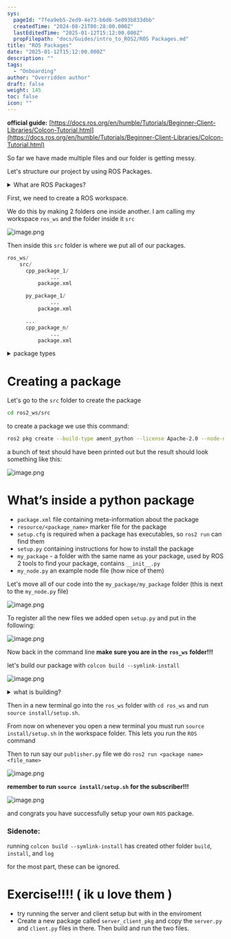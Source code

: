 ```yaml
---
sys:
  pageId: "7fea9eb5-2ed9-4e73-b6d6-5e093b833dbb"
  createdTime: "2024-08-21T00:28:00.000Z"
  lastEditedTime: "2025-01-12T15:12:00.000Z"
  propFilepath: "docs/Guides/intro_to_ROS2/ROS Packages.md"
title: "ROS Packages"
date: "2025-01-12T15:12:00.000Z"
description: ""
tags:
  - "Onboarding"
author: "Overridden author"
draft: false
weight: 145
toc: false
icon: ""
---
```


**official guide:** [https://docs.ros.org/en/humble/Tutorials/Beginner-Client-Libraries/Colcon-Tutorial.html](https://docs.ros.org/en/humble/Tutorials/Beginner-Client-Libraries/Colcon-Tutorial.html)

So far we have made multiple files and our folder is getting messy.

Let's structure our project by using ROS Packages.

<details>

<summary>What are ROS Packages?</summary>

ROS Packages are, as the name implies, packages of code that are highly sharable between ROS developers.

They consist of a folder, `package.xml` file, and source code

```python
      cpp_package_1/
		      ... imagine much code files here ..
          package.xml
```

</details>

First, we need to create a ROS workspace.

We do this by making 2 folders one inside another. I am calling my workspace `ros_ws` and the folder inside it `src`

![image.png](https://prod-files-secure.s3.us-west-2.amazonaws.com/d518164a-d88e-44d1-a4ee-3adb3bd8bce0/70706947-fd18-4537-a67b-e12946812d31/image.png?X-Amz-Algorithm=AWS4-HMAC-SHA256&X-Amz-Content-Sha256=UNSIGNED-PAYLOAD&X-Amz-Credential=ASIAZI2LB466ZEIFSS62%2F20250406%2Fus-west-2%2Fs3%2Faws4_request&X-Amz-Date=20250406T032719Z&X-Amz-Expires=3600&X-Amz-Security-Token=IQoJb3JpZ2luX2VjEL7%2F%2F%2F%2F%2F%2F%2F%2F%2F%2FwEaCXVzLXdlc3QtMiJHMEUCIQDjHAMsS0AnAgIjk2Q8DO1DsA4wM4BOtzj2XbNEBHAx8wIgI9VhmX%2B0Rs%2B%2BTuiCsvAahBPD7Kc37qh9eC167qaeM4Yq%2FwMINxAAGgw2Mzc0MjMxODM4MDUiDEti28nBF3O6eTZOJircAyXoBRHN246l%2Fg4omZS7etF1yxrPwFRbgWwC22K5VLt2q9dE536OUouYH1myThk%2FWVNvZg4TwlmLEkeMGqjkspyjkka%2B5kBdfdqloi9kUdeOdHD%2BvlV7kTxSB4FRUHXeK5ZkR2I1Mw5C52r2DDKyyDJN6euCDZtEjPVWDrM8k2t%2BhFoY5t9lVXzyAgYQHXN7RO3Z1gnAqRbn6ZFFDXSlcm3zFzepvRTeV2J7320wsxnH8OrhxTz%2FL7hS%2FcSgdhmKkjSC1mPicu566byWCqHHZKB3MZ3TtNNXeSvA3E%2BJXge3DGADBU7kO9an6uqTDmifmCQL%2BWyLMaTwh9WmtkBh0Gn%2FJL6LhnBIo4lY1ljOHdusM60Jwdmu6rTrJhqNDeOBZcdYOtAG78ocqz8bziK0ruPsPtnsT4EBrzknQcM8hUF2ttzxEjInXYrgjDwOUdz0Vx8OQPoXP9gmdS4YPK16j9Wmm6IJnx%2FSbhQfKgEACqOS6hnYYAtJVOnfijPrR4JExw%2F9IpXGitI5sVMeZcTPI1kCPxdTEbYKbxvaCGomLthHdTliT5fZIwrTSMqAf3x2NeIRhaf7yLqKCwRu6jgqMzwqfTYafUZCzVDx9t4j%2FjzHF%2FkCVoPJOHtNjA9PMPPCxr8GOqUB3kG04LsfWUmHR9OWP3MuopYVi%2BfbBfQcthw8YG9zeToLXXkdC%2BDrhRK17Gw%2F3CoUh6aOejXBZl%2F8ccKwRiRTNvfJ87pWUTOeD0%2BZMaEVcWuJejg1PV1DrvAs3GBUAkSRsgmB3fVOZYTUG5CpmiK7AQa5vWUqil4SuOfLQGukafPXKqx0EjXSsYfN8JxvXbmyBUKcD0LM3cbpbyh4N7uR5OTexiKQ&X-Amz-Signature=0207f30bc198e5e94b9cbc85a11067a2e9fe8668c9c22d8a253a0abba06ffb2e&X-Amz-SignedHeaders=host&x-id=GetObject)

Then inside this `src` folder is where we put all of our packages.

```python
ros_ws/
    src/
      cpp_package_1/
		      ...
          package.xml

      py_package_1/
		      ...
          package.xml

      ...
      cpp_package_n/
		      ...
          package.xml

```

<details>

<summary>package types</summary>

packages can be either `C++` or python.

the intern file structure is different for each but for this guide we will stick to creating python packages

</details>

# Creating a package

Let's go to the `src` folder to create the package

```bash
cd ros2_ws/src
```

to create a package we use this command:

```bash
ros2 pkg create --build-type ament_python --license Apache-2.0 --node-name my_node my_package
```

a bunch of text should have been printed out but the result should look something like this:

![image.png](https://prod-files-secure.s3.us-west-2.amazonaws.com/d518164a-d88e-44d1-a4ee-3adb3bd8bce0/e6cf1e3f-8512-4a3e-b131-079f800bf3e8/image.png?X-Amz-Algorithm=AWS4-HMAC-SHA256&X-Amz-Content-Sha256=UNSIGNED-PAYLOAD&X-Amz-Credential=ASIAZI2LB466ZEIFSS62%2F20250406%2Fus-west-2%2Fs3%2Faws4_request&X-Amz-Date=20250406T032719Z&X-Amz-Expires=3600&X-Amz-Security-Token=IQoJb3JpZ2luX2VjEL7%2F%2F%2F%2F%2F%2F%2F%2F%2F%2FwEaCXVzLXdlc3QtMiJHMEUCIQDjHAMsS0AnAgIjk2Q8DO1DsA4wM4BOtzj2XbNEBHAx8wIgI9VhmX%2B0Rs%2B%2BTuiCsvAahBPD7Kc37qh9eC167qaeM4Yq%2FwMINxAAGgw2Mzc0MjMxODM4MDUiDEti28nBF3O6eTZOJircAyXoBRHN246l%2Fg4omZS7etF1yxrPwFRbgWwC22K5VLt2q9dE536OUouYH1myThk%2FWVNvZg4TwlmLEkeMGqjkspyjkka%2B5kBdfdqloi9kUdeOdHD%2BvlV7kTxSB4FRUHXeK5ZkR2I1Mw5C52r2DDKyyDJN6euCDZtEjPVWDrM8k2t%2BhFoY5t9lVXzyAgYQHXN7RO3Z1gnAqRbn6ZFFDXSlcm3zFzepvRTeV2J7320wsxnH8OrhxTz%2FL7hS%2FcSgdhmKkjSC1mPicu566byWCqHHZKB3MZ3TtNNXeSvA3E%2BJXge3DGADBU7kO9an6uqTDmifmCQL%2BWyLMaTwh9WmtkBh0Gn%2FJL6LhnBIo4lY1ljOHdusM60Jwdmu6rTrJhqNDeOBZcdYOtAG78ocqz8bziK0ruPsPtnsT4EBrzknQcM8hUF2ttzxEjInXYrgjDwOUdz0Vx8OQPoXP9gmdS4YPK16j9Wmm6IJnx%2FSbhQfKgEACqOS6hnYYAtJVOnfijPrR4JExw%2F9IpXGitI5sVMeZcTPI1kCPxdTEbYKbxvaCGomLthHdTliT5fZIwrTSMqAf3x2NeIRhaf7yLqKCwRu6jgqMzwqfTYafUZCzVDx9t4j%2FjzHF%2FkCVoPJOHtNjA9PMPPCxr8GOqUB3kG04LsfWUmHR9OWP3MuopYVi%2BfbBfQcthw8YG9zeToLXXkdC%2BDrhRK17Gw%2F3CoUh6aOejXBZl%2F8ccKwRiRTNvfJ87pWUTOeD0%2BZMaEVcWuJejg1PV1DrvAs3GBUAkSRsgmB3fVOZYTUG5CpmiK7AQa5vWUqil4SuOfLQGukafPXKqx0EjXSsYfN8JxvXbmyBUKcD0LM3cbpbyh4N7uR5OTexiKQ&X-Amz-Signature=02e0f24657c6c8b20ead9afda6cedba111357ac5b9fa504159a8c60cfaa6435f&X-Amz-SignedHeaders=host&x-id=GetObject)

# What’s inside a python package

- `package.xml` file containing meta-information about the package
- `resource/<package_name>` marker file for the package
- `setup.cfg` is required when a package has executables, so `ros2 run` can find them
- `setup.py` containing instructions for how to install the package
- `my_package` - a folder with the same name as your package, used by ROS 2 tools to find your package, contains `__init__.py`
- `my_node.py` an example node file (how nice of them)

Let's move all of our code into the `my_package/my_package` folder (this is next to the `my_node.py` file)

![image.png](https://prod-files-secure.s3.us-west-2.amazonaws.com/d518164a-d88e-44d1-a4ee-3adb3bd8bce0/9ce58f11-0da9-4d3e-b86d-506a9685d378/image.png?X-Amz-Algorithm=AWS4-HMAC-SHA256&X-Amz-Content-Sha256=UNSIGNED-PAYLOAD&X-Amz-Credential=ASIAZI2LB466ZEIFSS62%2F20250406%2Fus-west-2%2Fs3%2Faws4_request&X-Amz-Date=20250406T032719Z&X-Amz-Expires=3600&X-Amz-Security-Token=IQoJb3JpZ2luX2VjEL7%2F%2F%2F%2F%2F%2F%2F%2F%2F%2FwEaCXVzLXdlc3QtMiJHMEUCIQDjHAMsS0AnAgIjk2Q8DO1DsA4wM4BOtzj2XbNEBHAx8wIgI9VhmX%2B0Rs%2B%2BTuiCsvAahBPD7Kc37qh9eC167qaeM4Yq%2FwMINxAAGgw2Mzc0MjMxODM4MDUiDEti28nBF3O6eTZOJircAyXoBRHN246l%2Fg4omZS7etF1yxrPwFRbgWwC22K5VLt2q9dE536OUouYH1myThk%2FWVNvZg4TwlmLEkeMGqjkspyjkka%2B5kBdfdqloi9kUdeOdHD%2BvlV7kTxSB4FRUHXeK5ZkR2I1Mw5C52r2DDKyyDJN6euCDZtEjPVWDrM8k2t%2BhFoY5t9lVXzyAgYQHXN7RO3Z1gnAqRbn6ZFFDXSlcm3zFzepvRTeV2J7320wsxnH8OrhxTz%2FL7hS%2FcSgdhmKkjSC1mPicu566byWCqHHZKB3MZ3TtNNXeSvA3E%2BJXge3DGADBU7kO9an6uqTDmifmCQL%2BWyLMaTwh9WmtkBh0Gn%2FJL6LhnBIo4lY1ljOHdusM60Jwdmu6rTrJhqNDeOBZcdYOtAG78ocqz8bziK0ruPsPtnsT4EBrzknQcM8hUF2ttzxEjInXYrgjDwOUdz0Vx8OQPoXP9gmdS4YPK16j9Wmm6IJnx%2FSbhQfKgEACqOS6hnYYAtJVOnfijPrR4JExw%2F9IpXGitI5sVMeZcTPI1kCPxdTEbYKbxvaCGomLthHdTliT5fZIwrTSMqAf3x2NeIRhaf7yLqKCwRu6jgqMzwqfTYafUZCzVDx9t4j%2FjzHF%2FkCVoPJOHtNjA9PMPPCxr8GOqUB3kG04LsfWUmHR9OWP3MuopYVi%2BfbBfQcthw8YG9zeToLXXkdC%2BDrhRK17Gw%2F3CoUh6aOejXBZl%2F8ccKwRiRTNvfJ87pWUTOeD0%2BZMaEVcWuJejg1PV1DrvAs3GBUAkSRsgmB3fVOZYTUG5CpmiK7AQa5vWUqil4SuOfLQGukafPXKqx0EjXSsYfN8JxvXbmyBUKcD0LM3cbpbyh4N7uR5OTexiKQ&X-Amz-Signature=221493ff5bc068bb2ce995264a2ae81bfe154c8c9af6298f18ff713e13438f60&X-Amz-SignedHeaders=host&x-id=GetObject)

To register all the new files we added open `setup.py` and put in the following:

![image.png](https://prod-files-secure.s3.us-west-2.amazonaws.com/d518164a-d88e-44d1-a4ee-3adb3bd8bce0/1cd7c262-4cae-4496-9d75-c178537d24a2/image.png?X-Amz-Algorithm=AWS4-HMAC-SHA256&X-Amz-Content-Sha256=UNSIGNED-PAYLOAD&X-Amz-Credential=ASIAZI2LB466ZEIFSS62%2F20250406%2Fus-west-2%2Fs3%2Faws4_request&X-Amz-Date=20250406T032719Z&X-Amz-Expires=3600&X-Amz-Security-Token=IQoJb3JpZ2luX2VjEL7%2F%2F%2F%2F%2F%2F%2F%2F%2F%2FwEaCXVzLXdlc3QtMiJHMEUCIQDjHAMsS0AnAgIjk2Q8DO1DsA4wM4BOtzj2XbNEBHAx8wIgI9VhmX%2B0Rs%2B%2BTuiCsvAahBPD7Kc37qh9eC167qaeM4Yq%2FwMINxAAGgw2Mzc0MjMxODM4MDUiDEti28nBF3O6eTZOJircAyXoBRHN246l%2Fg4omZS7etF1yxrPwFRbgWwC22K5VLt2q9dE536OUouYH1myThk%2FWVNvZg4TwlmLEkeMGqjkspyjkka%2B5kBdfdqloi9kUdeOdHD%2BvlV7kTxSB4FRUHXeK5ZkR2I1Mw5C52r2DDKyyDJN6euCDZtEjPVWDrM8k2t%2BhFoY5t9lVXzyAgYQHXN7RO3Z1gnAqRbn6ZFFDXSlcm3zFzepvRTeV2J7320wsxnH8OrhxTz%2FL7hS%2FcSgdhmKkjSC1mPicu566byWCqHHZKB3MZ3TtNNXeSvA3E%2BJXge3DGADBU7kO9an6uqTDmifmCQL%2BWyLMaTwh9WmtkBh0Gn%2FJL6LhnBIo4lY1ljOHdusM60Jwdmu6rTrJhqNDeOBZcdYOtAG78ocqz8bziK0ruPsPtnsT4EBrzknQcM8hUF2ttzxEjInXYrgjDwOUdz0Vx8OQPoXP9gmdS4YPK16j9Wmm6IJnx%2FSbhQfKgEACqOS6hnYYAtJVOnfijPrR4JExw%2F9IpXGitI5sVMeZcTPI1kCPxdTEbYKbxvaCGomLthHdTliT5fZIwrTSMqAf3x2NeIRhaf7yLqKCwRu6jgqMzwqfTYafUZCzVDx9t4j%2FjzHF%2FkCVoPJOHtNjA9PMPPCxr8GOqUB3kG04LsfWUmHR9OWP3MuopYVi%2BfbBfQcthw8YG9zeToLXXkdC%2BDrhRK17Gw%2F3CoUh6aOejXBZl%2F8ccKwRiRTNvfJ87pWUTOeD0%2BZMaEVcWuJejg1PV1DrvAs3GBUAkSRsgmB3fVOZYTUG5CpmiK7AQa5vWUqil4SuOfLQGukafPXKqx0EjXSsYfN8JxvXbmyBUKcD0LM3cbpbyh4N7uR5OTexiKQ&X-Amz-Signature=7af3fe5dd71db6dd60f2ae03d782612ef16bb5a0ca1b1962d7390b6ebeb3714a&X-Amz-SignedHeaders=host&x-id=GetObject)

Now back in the command line **make sure you are in the** **`ros_ws`** **folder!!!**

let's build our package with `colcon build --symlink-install`

![image.png](https://prod-files-secure.s3.us-west-2.amazonaws.com/d518164a-d88e-44d1-a4ee-3adb3bd8bce0/2f2a0d27-b173-48fd-b189-5f5c0ce65619/image.png?X-Amz-Algorithm=AWS4-HMAC-SHA256&X-Amz-Content-Sha256=UNSIGNED-PAYLOAD&X-Amz-Credential=ASIAZI2LB466ZEIFSS62%2F20250406%2Fus-west-2%2Fs3%2Faws4_request&X-Amz-Date=20250406T032719Z&X-Amz-Expires=3600&X-Amz-Security-Token=IQoJb3JpZ2luX2VjEL7%2F%2F%2F%2F%2F%2F%2F%2F%2F%2FwEaCXVzLXdlc3QtMiJHMEUCIQDjHAMsS0AnAgIjk2Q8DO1DsA4wM4BOtzj2XbNEBHAx8wIgI9VhmX%2B0Rs%2B%2BTuiCsvAahBPD7Kc37qh9eC167qaeM4Yq%2FwMINxAAGgw2Mzc0MjMxODM4MDUiDEti28nBF3O6eTZOJircAyXoBRHN246l%2Fg4omZS7etF1yxrPwFRbgWwC22K5VLt2q9dE536OUouYH1myThk%2FWVNvZg4TwlmLEkeMGqjkspyjkka%2B5kBdfdqloi9kUdeOdHD%2BvlV7kTxSB4FRUHXeK5ZkR2I1Mw5C52r2DDKyyDJN6euCDZtEjPVWDrM8k2t%2BhFoY5t9lVXzyAgYQHXN7RO3Z1gnAqRbn6ZFFDXSlcm3zFzepvRTeV2J7320wsxnH8OrhxTz%2FL7hS%2FcSgdhmKkjSC1mPicu566byWCqHHZKB3MZ3TtNNXeSvA3E%2BJXge3DGADBU7kO9an6uqTDmifmCQL%2BWyLMaTwh9WmtkBh0Gn%2FJL6LhnBIo4lY1ljOHdusM60Jwdmu6rTrJhqNDeOBZcdYOtAG78ocqz8bziK0ruPsPtnsT4EBrzknQcM8hUF2ttzxEjInXYrgjDwOUdz0Vx8OQPoXP9gmdS4YPK16j9Wmm6IJnx%2FSbhQfKgEACqOS6hnYYAtJVOnfijPrR4JExw%2F9IpXGitI5sVMeZcTPI1kCPxdTEbYKbxvaCGomLthHdTliT5fZIwrTSMqAf3x2NeIRhaf7yLqKCwRu6jgqMzwqfTYafUZCzVDx9t4j%2FjzHF%2FkCVoPJOHtNjA9PMPPCxr8GOqUB3kG04LsfWUmHR9OWP3MuopYVi%2BfbBfQcthw8YG9zeToLXXkdC%2BDrhRK17Gw%2F3CoUh6aOejXBZl%2F8ccKwRiRTNvfJ87pWUTOeD0%2BZMaEVcWuJejg1PV1DrvAs3GBUAkSRsgmB3fVOZYTUG5CpmiK7AQa5vWUqil4SuOfLQGukafPXKqx0EjXSsYfN8JxvXbmyBUKcD0LM3cbpbyh4N7uR5OTexiKQ&X-Amz-Signature=28474807b8100fe37f1986e37e799f885a1f0cc38bd97e3c83aaa7f6ba649fc5&X-Amz-SignedHeaders=host&x-id=GetObject)

<details>

<summary>what is building?</summary>

if you are a CS major at Rose-Hulman you will learn the answer to this in CSSE132

but TLDR; is it combines all the code files into one program that can be run easily 

</details>

Then in a new terminal go into the `ros_ws` folder with `cd ros_ws` and run `source install/setup.sh`. 

From now on whenever you open a new terminal you must run `source install/setup.sh` in the workspace folder. This lets you run the `ROS` command

Then to run say our `publisher.py` file we do `ros2 run <package name> <file_name>`

![image.png](https://prod-files-secure.s3.us-west-2.amazonaws.com/d518164a-d88e-44d1-a4ee-3adb3bd8bce0/4f4b1219-3a44-4632-aa0a-ce3471699f59/image.png?X-Amz-Algorithm=AWS4-HMAC-SHA256&X-Amz-Content-Sha256=UNSIGNED-PAYLOAD&X-Amz-Credential=ASIAZI2LB466ZEIFSS62%2F20250406%2Fus-west-2%2Fs3%2Faws4_request&X-Amz-Date=20250406T032719Z&X-Amz-Expires=3600&X-Amz-Security-Token=IQoJb3JpZ2luX2VjEL7%2F%2F%2F%2F%2F%2F%2F%2F%2F%2FwEaCXVzLXdlc3QtMiJHMEUCIQDjHAMsS0AnAgIjk2Q8DO1DsA4wM4BOtzj2XbNEBHAx8wIgI9VhmX%2B0Rs%2B%2BTuiCsvAahBPD7Kc37qh9eC167qaeM4Yq%2FwMINxAAGgw2Mzc0MjMxODM4MDUiDEti28nBF3O6eTZOJircAyXoBRHN246l%2Fg4omZS7etF1yxrPwFRbgWwC22K5VLt2q9dE536OUouYH1myThk%2FWVNvZg4TwlmLEkeMGqjkspyjkka%2B5kBdfdqloi9kUdeOdHD%2BvlV7kTxSB4FRUHXeK5ZkR2I1Mw5C52r2DDKyyDJN6euCDZtEjPVWDrM8k2t%2BhFoY5t9lVXzyAgYQHXN7RO3Z1gnAqRbn6ZFFDXSlcm3zFzepvRTeV2J7320wsxnH8OrhxTz%2FL7hS%2FcSgdhmKkjSC1mPicu566byWCqHHZKB3MZ3TtNNXeSvA3E%2BJXge3DGADBU7kO9an6uqTDmifmCQL%2BWyLMaTwh9WmtkBh0Gn%2FJL6LhnBIo4lY1ljOHdusM60Jwdmu6rTrJhqNDeOBZcdYOtAG78ocqz8bziK0ruPsPtnsT4EBrzknQcM8hUF2ttzxEjInXYrgjDwOUdz0Vx8OQPoXP9gmdS4YPK16j9Wmm6IJnx%2FSbhQfKgEACqOS6hnYYAtJVOnfijPrR4JExw%2F9IpXGitI5sVMeZcTPI1kCPxdTEbYKbxvaCGomLthHdTliT5fZIwrTSMqAf3x2NeIRhaf7yLqKCwRu6jgqMzwqfTYafUZCzVDx9t4j%2FjzHF%2FkCVoPJOHtNjA9PMPPCxr8GOqUB3kG04LsfWUmHR9OWP3MuopYVi%2BfbBfQcthw8YG9zeToLXXkdC%2BDrhRK17Gw%2F3CoUh6aOejXBZl%2F8ccKwRiRTNvfJ87pWUTOeD0%2BZMaEVcWuJejg1PV1DrvAs3GBUAkSRsgmB3fVOZYTUG5CpmiK7AQa5vWUqil4SuOfLQGukafPXKqx0EjXSsYfN8JxvXbmyBUKcD0LM3cbpbyh4N7uR5OTexiKQ&X-Amz-Signature=cc54d315ebd8a24be7ae05e9738f538cfb4f1fd2f09c6ac699740c9a569a6d43&X-Amz-SignedHeaders=host&x-id=GetObject)

**remember to run** **`source install/setup.sh`** **for the subscriber!!!**

![image.png](https://prod-files-secure.s3.us-west-2.amazonaws.com/d518164a-d88e-44d1-a4ee-3adb3bd8bce0/02121119-dad4-49ec-8356-c956108b4243/image.png?X-Amz-Algorithm=AWS4-HMAC-SHA256&X-Amz-Content-Sha256=UNSIGNED-PAYLOAD&X-Amz-Credential=ASIAZI2LB466ZEIFSS62%2F20250406%2Fus-west-2%2Fs3%2Faws4_request&X-Amz-Date=20250406T032719Z&X-Amz-Expires=3600&X-Amz-Security-Token=IQoJb3JpZ2luX2VjEL7%2F%2F%2F%2F%2F%2F%2F%2F%2F%2FwEaCXVzLXdlc3QtMiJHMEUCIQDjHAMsS0AnAgIjk2Q8DO1DsA4wM4BOtzj2XbNEBHAx8wIgI9VhmX%2B0Rs%2B%2BTuiCsvAahBPD7Kc37qh9eC167qaeM4Yq%2FwMINxAAGgw2Mzc0MjMxODM4MDUiDEti28nBF3O6eTZOJircAyXoBRHN246l%2Fg4omZS7etF1yxrPwFRbgWwC22K5VLt2q9dE536OUouYH1myThk%2FWVNvZg4TwlmLEkeMGqjkspyjkka%2B5kBdfdqloi9kUdeOdHD%2BvlV7kTxSB4FRUHXeK5ZkR2I1Mw5C52r2DDKyyDJN6euCDZtEjPVWDrM8k2t%2BhFoY5t9lVXzyAgYQHXN7RO3Z1gnAqRbn6ZFFDXSlcm3zFzepvRTeV2J7320wsxnH8OrhxTz%2FL7hS%2FcSgdhmKkjSC1mPicu566byWCqHHZKB3MZ3TtNNXeSvA3E%2BJXge3DGADBU7kO9an6uqTDmifmCQL%2BWyLMaTwh9WmtkBh0Gn%2FJL6LhnBIo4lY1ljOHdusM60Jwdmu6rTrJhqNDeOBZcdYOtAG78ocqz8bziK0ruPsPtnsT4EBrzknQcM8hUF2ttzxEjInXYrgjDwOUdz0Vx8OQPoXP9gmdS4YPK16j9Wmm6IJnx%2FSbhQfKgEACqOS6hnYYAtJVOnfijPrR4JExw%2F9IpXGitI5sVMeZcTPI1kCPxdTEbYKbxvaCGomLthHdTliT5fZIwrTSMqAf3x2NeIRhaf7yLqKCwRu6jgqMzwqfTYafUZCzVDx9t4j%2FjzHF%2FkCVoPJOHtNjA9PMPPCxr8GOqUB3kG04LsfWUmHR9OWP3MuopYVi%2BfbBfQcthw8YG9zeToLXXkdC%2BDrhRK17Gw%2F3CoUh6aOejXBZl%2F8ccKwRiRTNvfJ87pWUTOeD0%2BZMaEVcWuJejg1PV1DrvAs3GBUAkSRsgmB3fVOZYTUG5CpmiK7AQa5vWUqil4SuOfLQGukafPXKqx0EjXSsYfN8JxvXbmyBUKcD0LM3cbpbyh4N7uR5OTexiKQ&X-Amz-Signature=503bdbba3a64b7a310e50cc310cd9005afdace9ffeeece131e46a79858b47113&X-Amz-SignedHeaders=host&x-id=GetObject)

and congrats you have successfully setup your own `ROS` package.

### Sidenote:

running `colcon build --symlink-install` has created other folder `build`, `install`, and `log`

for the most part, these can be ignored.

# Exercise!!!! ( ik u love them )

- try running the server and client setup but with in the enviroment
- Create a new package called `server_client_pkg` and copy the `server.py` and `client.py` files in there. Then build and run the two files.
